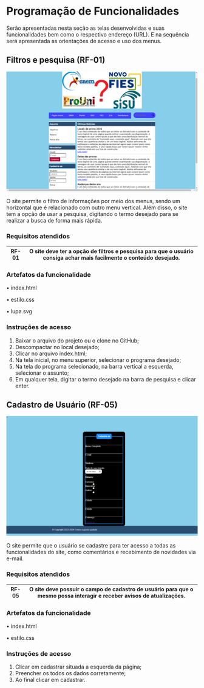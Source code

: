 # Programação de Funcionalidades

Serão apresentadas nesta seção as telas desenvolvidas e suas funcionalidades bem como o respectivo endereço (URL). E na sequência será apresentada as orientações de acesso e uso dos menus. 

## Filtros e pesquisa (RF-01)

![](https://github.com/ICEI-PUC-Minas-PMV-ADS/pmv-ads-2022-2-e1-proj-web-t10-projeto_site_prouni_ads_turma10/blob/main/Template%20do%20Site/Filtros%20e%20pesquisa.png)

O site permite o filtro de informações por meio dos menus, sendo um horizontal que é relacionado com outro menu vertical. Além disso, o site tem a opção de usar a pesquisa, digitando o termo desejado para se realizar a busca de forma mais rápida. 

### Requisitos atendidos

| RF-01 | O site deve ter a opção de filtros e pesquisa para que o usuário consiga achar mais facilmente o conteúdo desejado. |
|-------|---------------------------------------------------------------------------------------------------------------------|

### Artefatos da funcionalidade

•	index.html

•	estilo.css

•	lupa.svg

### Instruções de acesso

1.	Baixar o arquivo do projeto ou o clone no GitHub;
2.	Descompactar no local desejado;
3.	Clicar no arquivo index.html;
4.	Na tela inicial, no menu superior, selecionar o programa desejado;
5.	Na tela do programa selecionado, na barra vertical a esquerda, selecionar o assunto;
6.	Em qualquer tela, digitar o termo desejado na barra de pesquisa e clicar enter.

## Cadastro de Usuário (RF-05)

![](https://github.com/ICEI-PUC-Minas-PMV-ADS/pmv-ads-2022-2-e1-proj-web-t10-projeto_site_prouni_ads_turma10/blob/main/Template%20do%20Site/Cadastro.png)

O site permite que o usuário se cadastre para ter acesso a todas as funcionalidades do site, como comentários e recebimento de novidades via e-mail. 

### Requisitos atendidos

| RF-05 | O site deve possuir o campo de cadastro de usuário para que o mesmo possa interagir e receber avisos de atualizações. |
|-------|-----------------------------------------------------------------------------------------------------------------------|

### Artefatos da funcionalidade

•	index.html

•	estilo.css

### Instruções de acesso

1.	Clicar em cadastrar situada a esquerda da página;
2.	Preencher os todos os dados corretamente;
3.	Ao final clicar em cadastrar.




